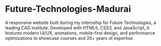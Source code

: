 # Future-Technologies-Madurai
A responsive website built during my internship for Future Technologies, a leading CAD institute. Developed with HTML5, CSS3, and JavaScript, it features modern UI/UX, animations, mobile-first design, and performance optimizations to showcase courses and 20+ years of expertise.

